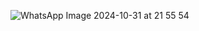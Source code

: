 ![WhatsApp Image 2024-10-31 at 21 55 54](https://github.com/user-attachments/assets/3bd4fa4f-334f-46e5-a179-0bea1c729814)

